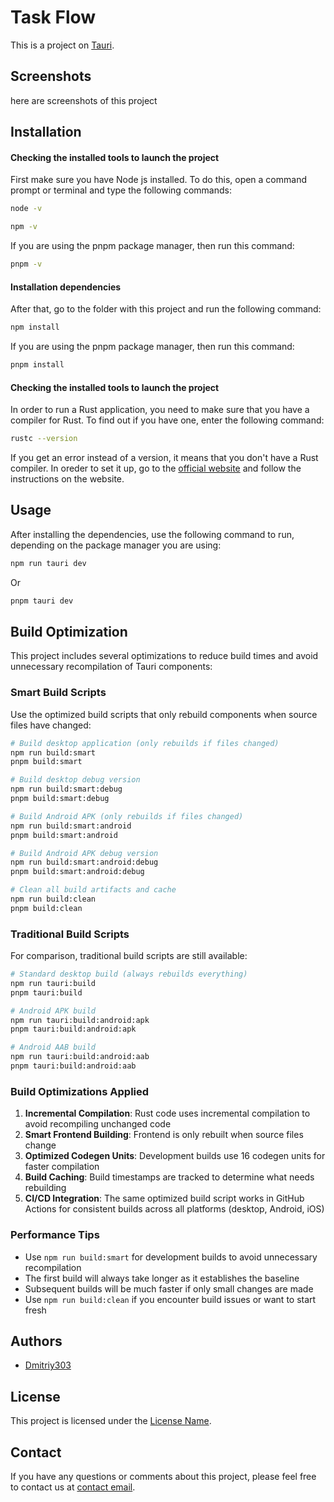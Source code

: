 # Task Flow

This is a project on [Tauri](https://tauri.app/). 

## Screenshots

here are screenshots of this project

## Installation

#### Checking the installed tools to launch the project

First make sure you have Node js installed.
To do this, open a command prompt or terminal and type the following commands:

```bash
node -v
```

```bash
npm -v
```

If you are using the pnpm package manager, then run this command:

```bash
pnpm -v
```

#### Installation dependencies

After that, go to the folder with this project and run the following command:

```bash
npm install
```

If you are using the pnpm package manager, then run this command:

```bash
pnpm install
```

#### Checking the installed tools to launch the project

In order to run a Rust application, you need to make sure that you have a compiler for Rust.
To find out if you have one, enter the following command:

```bash
rustc --version
```

If you get an error instead of a version, it means that you don't have a Rust compiler. In oreder to set it up, go to the [official website](https://www.rust-lang.org/tools/install) and follow the instructions on the website.

## Usage

After installing the dependencies, use the following command to run, depending on the package manager you are using:

```bash
npm run tauri dev
```
Or
```bash
pnpm tauri dev
```

## Build Optimization

This project includes several optimizations to reduce build times and avoid unnecessary recompilation of Tauri components:

### Smart Build Scripts

Use the optimized build scripts that only rebuild components when source files have changed:

```bash
# Build desktop application (only rebuilds if files changed)
npm run build:smart
pnpm build:smart

# Build desktop debug version
npm run build:smart:debug
pnpm build:smart:debug

# Build Android APK (only rebuilds if files changed)
npm run build:smart:android
pnpm build:smart:android

# Build Android APK debug version
npm run build:smart:android:debug
pnpm build:smart:android:debug

# Clean all build artifacts and cache
npm run build:clean
pnpm build:clean
```

### Traditional Build Scripts

For comparison, traditional build scripts are still available:

```bash
# Standard desktop build (always rebuilds everything)
npm run tauri:build
pnpm tauri:build

# Android APK build
npm run tauri:build:android:apk
pnpm tauri:build:android:apk

# Android AAB build
npm run tauri:build:android:aab
pnpm tauri:build:android:aab
```

### Build Optimizations Applied

1. **Incremental Compilation**: Rust code uses incremental compilation to avoid recompiling unchanged code
2. **Smart Frontend Building**: Frontend is only rebuilt when source files change
3. **Optimized Codegen Units**: Development builds use 16 codegen units for faster compilation
4. **Build Caching**: Build timestamps are tracked to determine what needs rebuilding
5. **CI/CD Integration**: The same optimized build script works in GitHub Actions for consistent builds across all platforms (desktop, Android, iOS)

### Performance Tips

- Use `npm run build:smart` for development builds to avoid unnecessary recompilation
- The first build will always take longer as it establishes the baseline
- Subsequent builds will be much faster if only small changes are made
- Use `npm run build:clean` if you encounter build issues or want to start fresh

## Authors

- [Dmitriy303](https://github.com/rusnakdima)

## License

This project is licensed under the [License Name](LICENSE.MD).

## Contact

If you have any questions or comments about this project, please feel free to contact us at [contact email](rusnakdima03@gmail.com).
